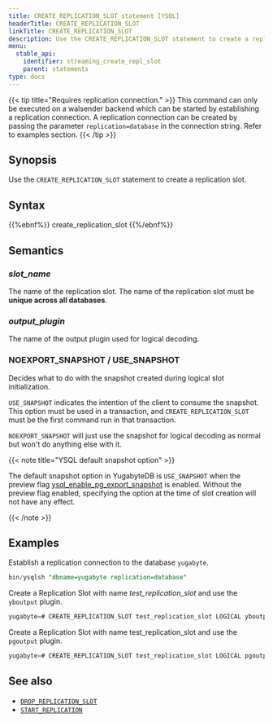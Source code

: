 ```yaml
---
title: CREATE_REPLICATION_SLOT statement [YSQL]
headerTitle: CREATE_REPLICATION_SLOT
linkTitle: CREATE_REPLICATION_SLOT
description: Use the CREATE_REPLICATION_SLOT statement to create a replication slot.
menu:
  stable_api:
    identifier: streaming_create_repl_slot
    parent: statements
type: docs
---
```


{{< tip title="Requires replication connection." >}}
This command can only be executed on a walsender backend which can be started by establishing a replication connection. A replication connection can be created by passing the parameter `replication=database` in the connection string. Refer to examples section.
{{< /tip >}}

## Synopsis

Use the `CREATE_REPLICATION_SLOT` statement to create a replication slot.

## Syntax

{{%ebnf%}}
  create_replication_slot
{{%/ebnf%}}

## Semantics

### *slot_name*

The name of the replication slot. The name of the replication slot must be **unique across all databases**.

### *output_plugin*

The name of the output plugin used for logical decoding.

### NOEXPORT_SNAPSHOT / USE_SNAPSHOT

Decides what to do with the snapshot created during logical slot initialization.

`USE_SNAPSHOT` indicates the intention of the client to consume the snapshot. This option must be used in a transaction, and `CREATE_REPLICATION_SLOT` must be the first command run in that transaction.

`NOEXPORT_SNAPSHOT` will just use the snapshot for logical decoding as normal but won't do anything else with it.

{{< note title="YSQL default snapshot option" >}}

The default snapshot option in YugabyteDB is `USE_SNAPSHOT` when the preview flag [ysql_enable_pg_export_snapshot](../../../../explore/ysql-language-features/advanced-features/snapshot-synchronization) is enabled. Without the preview flag enabled, specifying the option at the time of slot creation will not have any effect.

{{< /note >}}

## Examples

Establish a replication connection to the database `yugabyte`.

```sql
bin/ysqlsh "dbname=yugabyte replication=database"
```

Create a Replication Slot with name *test_replication_slot* and use the `yboutput` plugin.

```sql
yugabyte=# CREATE_REPLICATION_SLOT test_replication_slot LOGICAL yboutput;
```

Create a Replication Slot with name test_replication_slot and use the `pgoutput` plugin.

```sql
yugabyte=# CREATE_REPLICATION_SLOT test_replication_slot LOGICAL pgoutput;
```

## See also

- [`DROP_REPLICATION_SLOT`](../streaming_drop_repl_slot)
- [`START_REPLICATION`](../streaming_start_replication)
